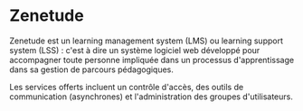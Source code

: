 Zenetude
===

Zenetude est un learning management system (LMS) ou learning support system (LSS) : c'est à dire un système logiciel web développé pour accompagner toute personne impliquée dans un processus d'apprentissage dans sa gestion de parcours pédagogiques. 

Les services offerts incluent un contrôle d'accès, des outils de communication (asynchrones) et l'administration des groupes d'utilisateurs.
